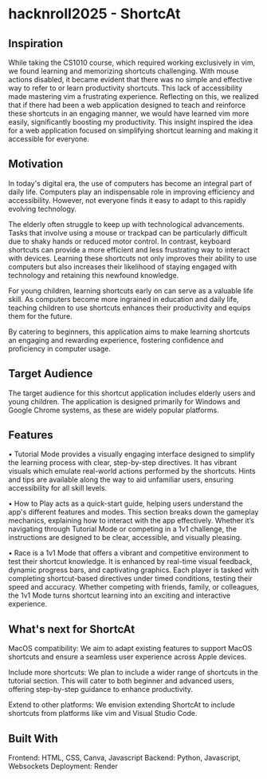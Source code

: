 # hacknroll2025 - ShortcAt
## Inspiration
While taking the CS1010 course, which required working exclusively in vim, we found learning and memorizing shortcuts challenging. With mouse actions disabled, it became evident that there was no simple and effective way to refer to or learn productivity shortcuts. This lack of accessibility made mastering vim a frustrating experience. Reflecting on this, we realized that if there had been a web application designed to teach and reinforce these shortcuts in an engaging manner, we would have learned vim more easily, significantly boosting my productivity. This insight inspired the idea for a web application focused on simplifying shortcut learning and making it accessible for everyone.

## Motivation
In today's digital era, the use of computers has become an integral part of daily life. Computers play an indispensable role in improving efficiency and accessibility. However, not everyone finds it easy to adapt to this rapidly evolving technology.

The elderly often struggle to keep up with technological advancements. Tasks that involve using a mouse or trackpad can be particularly difficult due to shaky hands or reduced motor control. In contrast, keyboard shortcuts can provide a more efficient and less frustrating way to interact with devices. Learning these shortcuts not only improves their ability to use computers but also increases their likelihood of staying engaged with technology and retaining this newfound knowledge.

For young children, learning shortcuts early on can serve as a valuable life skill. As computers become more ingrained in education and daily life, teaching children to use shortcuts enhances their productivity and equips them for the future.

By catering to beginners, this application aims to make learning shortcuts an engaging and rewarding experience, fostering confidence and proficiency in computer usage.

## Target Audience
The target audience for this shortcut application includes elderly users and young children. The application is designed primarily for Windows and Google Chrome systems, as these are widely popular platforms.

## Features
•  Tutorial Mode provides a visually engaging interface designed to simplify the learning process with clear, step-by-step directives. It has vibrant visuals which emulate real-world actions performed by the shortcuts.  Hints and tips are available along the way to aid unfamiliar users, ensuring accessibility for all skill levels.

•  How to Play acts as a quick-start guide, helping users understand the app's different features and modes. This section breaks down the gameplay mechanics, explaining how to interact with the app effectively. Whether it’s navigating through Tutorial Mode or competing in a 1v1 challenge, the instructions are designed to be clear, accessible, and visually pleasing. 

•  Race is a 1v1 Mode that offers a vibrant and competitive environment to test their shortcut knowledge. It is enhanced by real-time visual feedback, dynamic progress bars, and captivating graphics. Each player is tasked with completing shortcut-based directives under timed conditions, testing their speed and accuracy. Whether competing with friends, family, or colleagues, the 1v1 Mode turns shortcut learning into an exciting and interactive experience.

## What's next for ShortcAt
MacOS compatibility: We aim to adapt existing features to support MacOS shortcuts and ensure a seamless user experience across Apple devices.

Include more shortcuts: We plan to include a wider range of shortcuts in the tutorial section. This will cater to both beginner and advanced users, offering step-by-step guidance to enhance productivity.

Extend to other platforms: We envision extending ShortcAt to include shortcuts from platforms like vim and Visual Studio Code.

## Built With
Frontend: HTML, CSS, Canva, Javascript
Backend: Python, Javascript, Websockets
Deployment: Render
